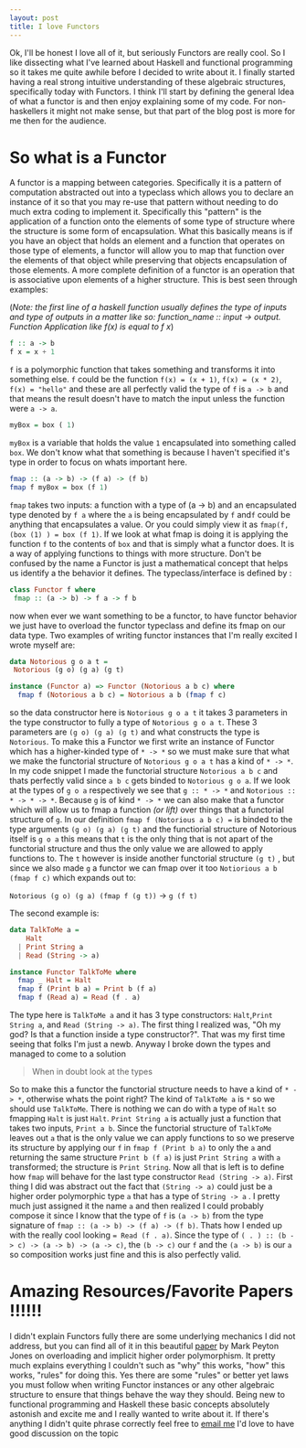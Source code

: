 ```yaml
---
layout: post
title: I love Functors
---
```


Ok, I'll be honest I love all of it, but seriously Functors are really cool. So I like dissecting what I've learned about Haskell and functional programming so it takes me quite awhile before I decided to write about it. I finally started having a real strong intuitive understanding of these algebraic structures, specifically today with Functors. I think I'll start by defining the general Idea of what a functor is and then enjoy explaining some of my code. For non-haskellers it might not make sense, but that part of the blog post is more for me then for the audience.

# So what is a Functor

A functor is a mapping between categories. Specifically it is a pattern of computation abstracted out into a typeclass which allows you to declare an instance of it so that you may re-use that pattern without needing to do much extra coding to implement it. Specifically this "pattern" is the application of a function onto the elements of some type of structure where the structure is some form of encapsulation. What this basically means is if you have an object that holds an element and a function that operates on those type of elements, a functor will allow you to map that function over the elements of that object while preserving that objects encapsulation of those elements. A more complete definition of a functor is an operation that is associative upon elements of a higher structure. This is best seen through examples:

(_Note: the first line of a haskell function usually defines the type of inputs and type of outputs in a matter like so: function_name :: input -> output. Function Application like f(x) is equal to f x_)

```haskell
f :: a -> b
f x = x + 1
```

`f` is a polymorphic function that takes something and transforms it into something else. `f` could be the function `f(x) = (x + 1)`, `f(x) = (x * 2)`, `f(x) = "hello"` and these are all perfectly valid the type of `f` is `a -> b` and that means the result doesn't have to match the input unless the function were `a -> a`.

```haskell
myBox = box ( 1)
```

`myBox` is a variable that holds the value `1` encapsulated into something called `box`. We don't know what that something is because I haven't specified it's type in order to focus on whats important here.

```haskell
fmap :: (a -> b) -> (f a) -> (f b)
fmap f myBox = box (f 1)
```

`fmap` takes two inputs: a function with a type of (a -> b) and an encapsulated type denoted by `f a` where the `a` is being encapsulated by `f` and`f` could be anything that encapsulates a value. Or you could simply view it as `fmap(f, (box (1) ) = box (f 1)`. If we look at what fmap is doing it is applying the function `f` to the contents of `box` and that is simply what a functor does. It is a way of applying functions to things with more structure. Don't be confused by the name a Functor is just a mathematical concept that helps us identify a the behavior it defines. The typeclass/interface is defined by :

```haskell
class Functor f where
 fmap :: (a -> b) -> f a -> f b
```

now when ever we want something to be a functor, to have functor behavior we just have to overload the functor typeclass and define its fmap on our data type. Two examples of writing functor instances that I'm really excited I wrote myself are:

```haskell
data Notorious g o a t =
 Notorious (g o) (g a) (g t)

instance (Functor a) => Functor (Notorious a b c) where
  fmap f (Notorious a b c) = Notorious a b (fmap f c)
```

so the data constructor here is `Notorious g o a t` it takes 3 parameters in the type constructor to fully a type of `Notorious g o a t`. These 3 parameters are `(g o) (g a) (g t)` and what constructs the type is `Notorious`. To make this a Functor we first write an instance of Functor which has a higher-kinded type of `* -> *` so we must make sure that what we make the functorial structure of `Notorious g o a t` has a kind of `* -> *`. In my code snippet I made the functorial structure `Notorious a b c` and thats perfectly valid since `a b c` gets binded to `Notorious g o a`. If we look at the types of `g o a` respectively we see that `g :: * -> *` and `Notorious :: * -> * -> *`. Because `g` is of kind `* -> *` we can also make that a functor which will allow us to fmap a function _(or lift)_ over things that a functorial structure of `g`. In our definition `fmap f (Notorious a b c) =` is binded to the type arguments `(g o) (g a) (g t)` and the functiorial structure of Notorious itself is `g o a` this means that `t` is the only thing that is not apart of the functorial structure and thus the only value we are allowed to apply functions to. The `t` however is inside another functorial structure `(g t)` , but since we also made `g` a functor we can fmap over it too `Notiorious a b (fmap f c)` which expands out to:

`Notorious (g o) (g a) (fmap f (g t))` -> `g (f t)`

The second example is:

```haskell
data TalkToMe a =
    Halt
  | Print String a
  | Read (String -> a)

instance Functor TalkToMe where
  fmap _ Halt = Halt
  fmap f (Print b a) = Print b (f a)
  fmap f (Read a) = Read (f . a)
```

The type here is `TalkToMe a` and it has 3 type constructors: `Halt`,`Print String a`, and `Read (String -> a)`. The first thing I realized was, "Oh my god? Is that a function inside a type constructor?". That was my first time seeing that folks I'm just a newb. Anyway I broke down the types and managed to come to a solution

> When in doubt look at the types

So to make this a functor the functorial structure needs to have a kind of `* -> *`, otherwise whats the point right? The kind of `TalkToMe a` is `*` so we should use `TalkToMe`. There is nothing we can do with a type of `Halt` so fmapping `Halt` is just `Halt`. `Print String a` is actually just a function that takes two inputs, `Print a b`. Since the functorial structure of `TalkToMe` leaves out `a` that is the only value we can apply functions to so we preserve its structure by applying our `f` in `fmap f (Print b a)` to only the `a` and returning the same structure `Print b (f a)` is just `Print String a` with `a` transformed; the structure is `Print String`. Now all that is left is to define how `fmap` will behave for the last type constructor `Read (String -> a)`. First thing I did was abstract out the fact that `(String -> a)` could just be a higher order polymorphic type `a` that has a type of `String -> a` . I pretty much just assigned it the name `a` and then realized I could probably compose it since I know that the type of `f` is `(a -> b)` from the type signature of `fmap :: (a -> b) -> (f a) -> (f b)`. Thats how I ended up with the really cool looking `= Read (f . a)`. Since the type of `( . ) :: (b -> c) -> (a -> b) -> (a -> c)`, the `(b -> c)` our `f` and the `(a -> b)` is our `a` so composition works just fine and this is also perfectly valid.

# Amazing Resources/Favorite Papers !!!!!!

I didn't explain Functors fully there are some underlying mechanics I did not address, but you can find all of it in this beautiful [paper](http://web.cecs.pdx.edu/~mpj/pubs/fpca93.pdf) by Mark Peyton Jones on overloading and implicit higher order polymorphism. It pretty much explains everything I couldn't such as "why" this works, "how" this works, "rules" for doing this. Yes there are some "rules" or better yet laws you must follow when writing Functor instances or any other algebraic structure to ensure that things behave the way they should. Being new to functional programming and Haskell these basic concepts absolutely astonish and excite me and I really wanted to write about it. If there's anything I didn't quite phrase correctly feel free to [email me](jportorreal77@gmail.com) I'd love to have good discussion on the topic
